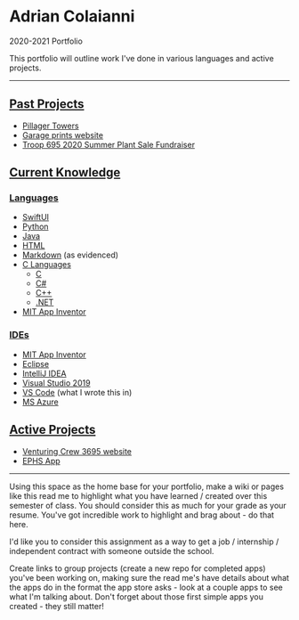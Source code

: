 # Adrian Colaianni
2020-2021 Portfolio

This portfolio will outline work I've done in various languages and active projects.

---

## [Past Projects](pastProjects/pastProjects.md)
- [Pillager Towers](pastProjects/pastProjects.md#pillager-towers)
- [Garage prints website](pastProjects/pastProjects.md#garage-prints-website)
- [Troop 695 2020 Summer Plant Sale Fundraiser](pastProjects/pastProjects.md#troop-695-2020-summer-plant-sale-fundraiser)

## [Current Knowledge]()
### [Languages]()
- [SwiftUI]()
- [Python]()
- [Java]()
- [HTML]()
- [Markdown]() (as evidenced)
- [C Languages]()
    - [C]()
    - [C#]()
    - [C++]()
    - [.NET]()
- [MIT App Inventor]()
### [IDEs]()
- [MIT App Inventor]()
- [Eclipse]()
- [IntelliJ IDEA]()
- [Visual Studio 2019]()
- [VS Code]() (what I wrote this in)
- [MS Azure](pastProjects/pastProjects.md#garage-prints-website)

## [Active Projects]()
- [Venturing Crew 3695 website]()
- [EPHS App]()

---

Using this space as the home base for your portfolio, make a wiki or pages like this read me to highlight what you have learned / created over this semester of class. You should consider this as much for your grade as your resume. You've got incredible work to highlight and brag about - do that here.

I'd like you to consider this assignment as a way to get a job / internship / independent contract with someone outside the school.

Create links to group projects (create a new repo for completed apps) you've been working on, making sure the read me's have details about what the apps do in the format the app store asks - look at a couple apps to see what I'm talking about. Don't forget about those first simple apps you created - they still matter!